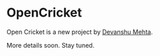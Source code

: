 OpenCricket
===========

Open Cricket is a new project by [Devanshu Mehta](http://deepbackwardpoint.com).

More details soon. Stay tuned.
